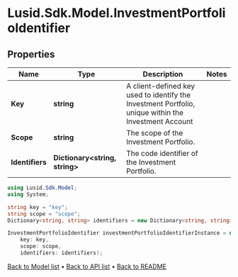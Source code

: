 # Lusid.Sdk.Model.InvestmentPortfolioIdentifier

## Properties

Name | Type | Description | Notes
------------ | ------------- | ------------- | -------------
**Key** | **string** | A client-defined key used to identify the Investment Portfolio, unique within the Investment Account | 
**Scope** | **string** | The scope of the Investment Portfolio. | 
**Identifiers** | **Dictionary&lt;string, string&gt;** | The code identifier of the Investment Portfolio. | 

```csharp
using Lusid.Sdk.Model;
using System;

string key = "key";
string scope = "scope";
Dictionary<string, string> identifiers = new Dictionary<string, string>();

InvestmentPortfolioIdentifier investmentPortfolioIdentifierInstance = new InvestmentPortfolioIdentifier(
    key: key,
    scope: scope,
    identifiers: identifiers);
```

[Back to Model list](../README.md#documentation-for-models) &#8226; [Back to API list](../README.md#documentation-for-api-endpoints) &#8226; [Back to README](../README.md)
